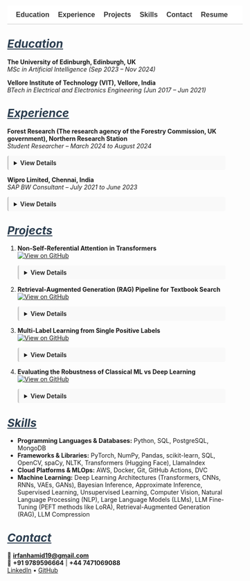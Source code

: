 <!-- Navigation Bar -->
<nav style="position: sticky; top: 0; background-color: #ffffff; padding: 12px 20px; font-family: sans-serif; font-size: 16px; z-index: 999; border-bottom: 1px solid #ccc; white-space: nowrap; overflow-x: auto; display: flex; min-width: 100%;">
  <a href="#education" style="margin-right: 20px; text-decoration: none; font-weight: bold; color: #333;">Education</a>
  <a href="#experience" style="margin-right: 20px; text-decoration: none; font-weight: bold; color: #333;">Experience</a>
  <a href="#projects" style="margin-right: 20px; text-decoration: none; font-weight: bold; color: #333;">Projects</a>
  <a href="#skills" style="margin-right: 20px; text-decoration: none; font-weight: bold; color: #333;">Skills</a>
  <a href="#contact" style="margin-right: 20px; text-decoration: none; font-weight: bold; color: #333;">Contact</a>
  <a href="/assets/resume/Irfan_Resume.pdf" download style="text-decoration: none; font-weight: bold; color: #333;">Resume</a>
</nav>

<!-- CSS for Animation & Scroll Fix -->
<style>
details {
  transition: all 0.3s ease-in-out;
  overflow: hidden;
  margin-bottom: 12px;
  padding: 8px 12px;
  border-left: 3px solid #ccc;
  background-color: #f9f9f9;
  border-radius: 4px;
}
details[open] summary ~ * {
  animation: slideDown 0.3s ease-in-out;
}
@keyframes slideDown {
  0% { opacity: 0; transform: translateY(-5px); }
  100% { opacity: 1; transform: translateY(0); }
}
summary {
  cursor: pointer;
  font-weight: 600;
}
:target {
  scroll-margin-top: 80px;
}
</style>

## <span id="education" style="scroll-margin-top: 80px; font-size: 26px; font-style: italic; text-decoration: underline; color: #2c3e50;">Education</span>

**The University of Edinburgh, Edinburgh, UK**  
*MSc in Artificial Intelligence (Sep 2023 – Nov 2024)*

**Vellore Institute of Technology (VIT), Vellore, India**  
*BTech in Electrical and Electronics Engineering (Jun 2017 – Jun 2021)*

## <span id="experience" style="scroll-margin-top: 80px; font-size: 26px; font-style: italic; text-decoration: underline; color: #2c3e50;">Experience</span>

**Forest Research (The research agency of the Forestry Commission, UK government), Northern Research Station**  
*Student Researcher – March 2024 to August 2024*

<details>
<summary>View Details</summary>
<br>
<ul>
  <li>Conducted industry-partnered ML research using multispectral satellite imagery for species classification.</li>
  <li>Trained ResNet-34, DenseNet-40, and ViT; performed preprocessing and geospatial analysis with QGIS.</li>
  <li>Evaluated model accuracy and interpreted spectral curves to explain results.</li>
</ul>
</details>

**Wipro Limited, Chennai, India**  
*SAP BW Consultant – July 2021 to June 2023*

<details>
<summary>View Details</summary>
<br>
<ul>
  <li>Designed and optimized SAP BW process chains to automate reporting for Nomad Foods Europe.</li>
  <li>Created BW queries for performance monitoring aligned with business KPIs.</li>
  <li>Implemented SAP BW/4HANA ETL pipelines to improve reliability and speed.</li>
</ul>
</details>

## <span id="projects" style="scroll-margin-top: 80px; font-size: 26px; font-style: italic; text-decoration: underline; color: #2c3e50;">Projects</span>

1. **Non-Self-Referential Attention in Transformers**  
   [![View on GitHub](https://img.shields.io/badge/View_on-GitHub-black?logo=github)](https://github.com/Irfan-Hamid/Rethinking-Attention-for-Transformers)

   <details>
   <summary>View Details</summary>
   <br>
   <ul>
     <li>Explored modifications to Transformer architecture by attenuating the main diagonal values in attention matrices, which correspond to self-referential attention.</li>
     <li>This adjustment reduces the overemphasis on tokens attending to themselves and promotes richer, more diverse contextual understanding.</li>
     <li>The method led to improved translation performance in benchmark tasks.</li>
   </ul>
   </details>

2. **Retrieval-Augmented Generation (RAG) Pipeline for Textbook Search**  
   [![View on GitHub](https://img.shields.io/badge/View_on-GitHub-black?logo=github)](https://github.com/Irfan-Hamid/LLM_RAG_IMPLEMENTATION)

   <details>
   <summary>View Details</summary>
   <br>
   <ul>
     <li>Extracted and chunked text from PDF textbooks and converted them into dense vector embeddings.</li>
     <li>Implemented a semantic search system to retrieve relevant context based on user queries.</li>
     <li>Used GEMMA-7B-it LLM to generate context-aware responses from retrieved information.</li>
   </ul>
   </details>

3. **Multi-Label Learning from Single Positive Labels**  
   [![View on GitHub](https://img.shields.io/badge/View_on-GitHub-black?logo=github)](https://github.com/Irfan-Hamid/Multi-Label-Learning-from-Single-Positive-Labels)

   <details>
   <summary>View Details</summary>
   <br>
   <ul>
     <li>This project explores multi-label classification where only one positive label is available during training.</li>
     <li>Applied in species distribution modeling, which often lacks absence data for species.</li>
     <li>Designed a custom UPL loss function that significantly improved model performance over BCE loss.</li>
   </ul>
   </details>

4. **Evaluating the Robustness of Classical ML vs Deep Learning**  
   [![View on GitHub](https://img.shields.io/badge/View_on-GitHub-black?logo=github)](https://github.com/Irfan-Hamid/Robustness-Comparison-Classical-machine-learning-vs.-Deep-Learning-in-Image-Classification)

   <details>
   <summary>View Details</summary>
   <br>
   <ul>
     <li>Benchmarked Random Forest, SVM, and AlexNet against perturbations like blur, noise, occlusion.</li>
     <li>Used Kaggle’s Sports Balls dataset (~9k images across 15 classes).</li>
     <li>Found deep models (AlexNet) to be more robust than classical ML under noisy conditions.</li>
   </ul>
   </details>

## <span id="skills" style="scroll-margin-top: 80px; font-size: 26px; font-style: italic; text-decoration: underline; color: #2c3e50;">Skills</span>

- **Programming Languages & Databases:** Python, SQL, PostgreSQL, MongoDB  
- **Frameworks & Libraries:** PyTorch, NumPy, Pandas, scikit-learn, SQL, OpenCV, spaCy, NLTK, Transformers (Hugging Face), LlamaIndex  
- **Cloud Platforms & MLOps:** AWS, Docker, Git, GitHub Actions, DVC  
- **Machine Learning:** Deep Learning Architectures (Transformers, CNNs, RNNs, VAEs, GANs), Bayesian Inference, Approximate Inference, Supervised Learning, Unsupervised Learning, Computer Vision, Natural Language Processing (NLP), Large Language Models (LLMs), LLM Fine-Tuning (PEFT methods like LoRA), Retrieval-Augmented Generation (RAG), LLM Compression

## <span id="contact" style="scroll-margin-top: 80px; font-size: 26px; font-style: italic; text-decoration: underline; color: #2c3e50;">Contact</span>

📧 **irfanhamid19@gmail.com**  
📱 **+91 9789596664** | **+44 7471069088**  
[LinkedIn](https://www.linkedin.com/in/irfan-hamid/) • [GitHub](https://github.com/Irfan-Hamid)
